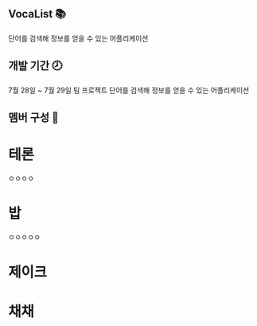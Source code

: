 ## VocaList 📚
단어를 검색해 정보를 얻을 수 있는 어플리케이션 

## 개발 기간 🕗
7월 28일 ~  7월 29일 
팀 프로젝트 
단어를 검색해 정보를 얻을 수 있는 어플리케이션 
## 멤버 구성 👥
# 테론
 ㅇㅇㅇㅇ
# 밥
 ㅇㅇㅇㅇㅇ
# 제이크
# 채채



